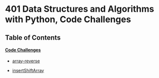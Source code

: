 
# 401  Data Structures and Algorithms with Python, Code Challenges
## Table of Contents

#### [Code Challenges](https://github.com/BelalElolahi/data-structures-and-algorithms/tree/main/python/code_challenges)
   * [array-reverse](https://github.com/BelalElolahi/data-structures-and-algorithms/blob/main/python/code_challenges/array-reverse/README.md)

   * [insertShiftArray](https://github.com/BelalElolahi/data-structures-and-algorithms/blob/main/python/code_challenges/array-insert-shift/README.md)



